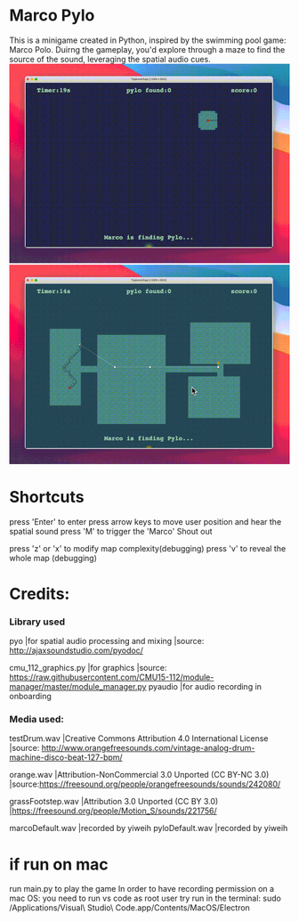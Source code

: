 # Marco Pylo
This is a minigame created in Python, inspired by the swimming pool game: Marco Polo.
Duirng the gameplay, you'd explore through a maze to find the source of the sound, leveraging the spatial audio cues.
![image](https://github.com/yiiwii/MarcoPylo/blob/main/marco_callout.gif
)
![image](https://github.com/yiiwii/MarcoPylo/blob/main/maze_levelup.gif
)


# Shortcuts
press 'Enter' to enter
press arrow keys to move user position and hear the spatial sound
press 'M' to trigger the 'Marco' Shout out

press 'z' or 'x' to modify map complexity(debugging)
press 'v' to reveal the whole map (debugging)

# Credits:
### Library used
pyo                   |for spatial audio processing and mixing
                        |source: http://ajaxsoundstudio.com/pyodoc/

cmu_112_graphics.py   |for graphics 
                        |source: https://raw.githubusercontent.com/CMU15-112/module-manager/master/module_manager.py
pyaudio               |for audio recording in onboarding


### Media used:
testDrum.wav          |Creative Commons Attribution 4.0 International License
                        |source: http://www.orangefreesounds.com/vintage-analog-drum-machine-disco-beat-127-bpm/

orange.wav            |Attribution-NonCommercial 3.0 Unported (CC BY-NC 3.0)
                        |source:https://freesound.org/people/orangefreesounds/sounds/242080/


grassFootstep.wav     |Attribution 3.0 Unported (CC BY 3.0)
                        |https://freesound.org/people/Motion_S/sounds/221756/

marcoDefault.wav      |recorded by yiweih
pyloDefault.wav       |recorded by yiweih


# if run on mac
run main.py to play the game
In order to have recording permission on a mac OS:
you need to run vs code as root user
try run in the terminal: sudo /Applications/Visual\ Studio\ Code.app/Contents/MacOS/Electron
